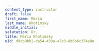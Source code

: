 ```yaml
---
content_type: instructor
draft: false
first_name: Maria
last_name: Khotimsky
middle_initial: ''
salutation: Dr.
title: Maria Khotimsky
uid: d9cb8bb2-da54-439a-a7c3-8d6b6c374a8a
---
```

